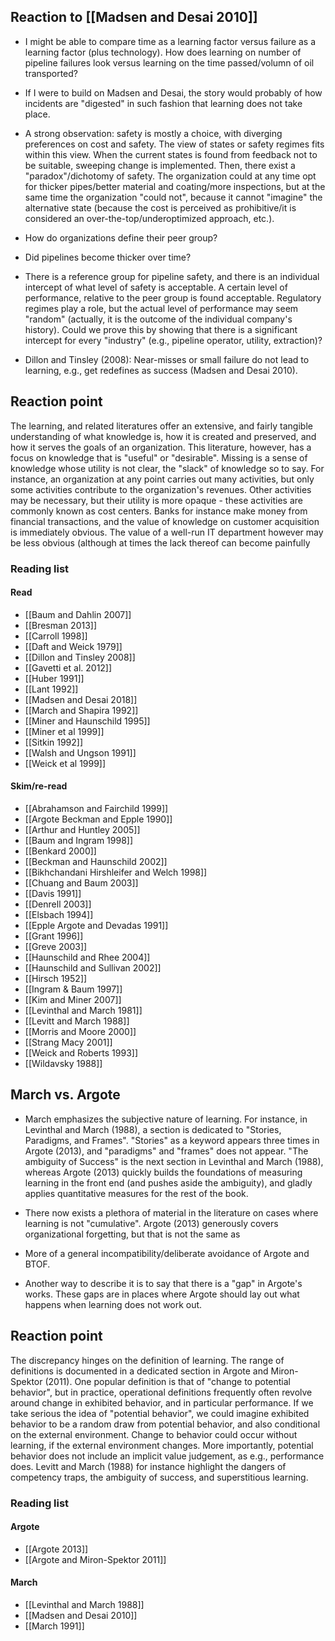 ## Reaction to [[Madsen and Desai 2010]]

* I might be able to compare time as a learning factor versus failure as a learning factor (plus technology). How does learning on number of pipeline failures look versus learning on the time passed/volumn of oil transported?

* If I were to build on Madsen and Desai, the story would probably of how incidents are "digested" in such fashion that learning does not take place.

* A strong observation: safety is mostly a choice, with diverging preferences on cost and safety. The view of states or safety regimes fits within this view. When the current states is found from feedback not to be suitable, sweeping change is implemented. Then, there exist a "paradox"/dichotomy of safety. The organization could at any time opt for thicker pipes/better material and coating/more inspections, but at the same time the organization "could not", because it cannot "imagine" the alternative state (because the cost is perceived as prohibitive/it is considered an over-the-top/underoptimized approach, etc.).

* How do organizations define their peer group?

* Did pipelines become thicker over time?

* There is a reference group for pipeline safety, and there is an individual intercept of what level of safety is acceptable. A certain level of performance, relative to the peer group is found acceptable. Regulatory regimes play a role, but the actual level of performance may seem "random" (actually, it is the outcome of the individual company's history). Could we prove this by showing that there is a significant intercept for every "industry" (e.g., pipeline operator, utility, extraction)?

* Dillon and Tinsley (2008): Near-misses or small failure do not lead to learning, e.g., get redefines as success (Madsen and Desai 2010). 

## Reaction point

The learning, and related literatures offer an extensive, and fairly tangible understanding of what knowledge is, how it is created and preserved, and how it serves the goals of an organization. This literature, however, has a focus on knowledge that is "useful" or "desirable". Missing is a sense of knowledge whose utility is not clear, the "slack" of knowledge so to say. For instance, an organization at any point carries out many activities, but only some activities contribute to the organization's revenues. Other activities may be necessary, but their utility is more opaque - these activities are commonly known as cost centers. Banks for instance make money from financial transactions, and the value of knowledge on customer acquisition is immediately obvious. The value of a well-run IT department however may be less obvious (although at times the lack thereof can become painfully 

### Reading list

#### Read

* [[Baum and Dahlin 2007]]
* [[Bresman 2013]]
* [[Carroll 1998]]
* [[Daft and Weick 1979]]
* [[Dillon and Tinsley 2008]]
* [[Gavetti et al. 2012]]
* [[Huber 1991]]
* [[Lant 1992]]
* [[Madsen and Desai 2018]]
* [[March and Shapira 1992]]
* [[Miner and Haunschild 1995]]
* [[Miner et al 1999]]
* [[Sitkin 1992]]
* [[Walsh and Ungson 1991]]
* [[Weick et al 1999]]

#### Skim/re-read

* [[Abrahamson and Fairchild 1999]]
* [[Argote Beckman and Epple 1990]]
* [[Arthur and Huntley 2005]]
* [[Baum and Ingram 1998]]
* [[Benkard 2000]]
* [[Beckman and Haunschild 2002]]
* [[Bikhchandani Hirshleifer and Welch 1998]]
* [[Chuang and Baum 2003]]
* [[Davis 1991]]
* [[Denrell 2003]]
* [[Elsbach 1994]]
* [[Epple Argote and Devadas 1991]]
* [[Grant 1996]]
* [[Greve 2003]]
* [[Haunschild and Rhee 2004]]
* [[Haunschild and Sullivan 2002]]
* [[Hirsch 1952]]
* [[Ingram & Baum 1997]]
* [[Kim and Miner 2007]]
* [[Levinthal and March 1981]]
* [[Levitt and March 1988]]
* [[Morris and Moore 2000]]
* [[Strang Macy 2001]]
* [[Weick and Roberts 1993]]
* [[Wildavsky 1988]]

## March vs. Argote

* March emphasizes the subjective nature of learning. For instance, in Levinthal and March (1988), a section is dedicated to "Stories, Paradigms, and Frames". "Stories" as a keyword appears three times in Argote (2013), and "paradigms" and "frames" does not appear. "The ambiguity of Success" is the next section in Levinthal and March (1988), whereas Argote (2013) quickly builds the foundations of measuring learning in the front end (and pushes aside the ambiguity), and gladly applies quantitative measures for the rest of the book.

* There now exists a plethora of material in the literature on cases where learning is not "cumulative". Argote (2013) generously covers organizational forgetting, but that is not the same as 

* More of a general incompatibility/deliberate avoidance of Argote and BTOF.

* Another way to describe it is to say that there is a "gap" in Argote's works. These gaps are in places where Argote should lay out what happens when learning does not work out.

## Reaction point

The discrepancy hinges on the definition of learning. The range of definitions is documented in a dedicated section in Argote and Miron-Spektor (2011). One popular definition is that of "change to potential behavior", but in practice, operational definitions frequently often revolve around change in exhibited behavior, and in particular performance. If we take serious the idea of "potential behavior", we could imagine exhibited behavior to be a random draw from potential behavior, and also conditional on the external environment. Change to behavior could occur without learning, if the external environment changes. More importantly, potential behavior does not include an implicit value judgement, as e.g., performance does. Levitt and March (1988) for instance highlight the dangers of competency traps, the ambiguity of success, and superstitious learning.

### Reading list

#### Argote
* [[Argote 2013]]
* [[Argote and Miron-Spektor 2011]]

#### March
* [[Levinthal and March 1988]]
* [[Madsen and Desai 2010]]
* [[March 1991]]